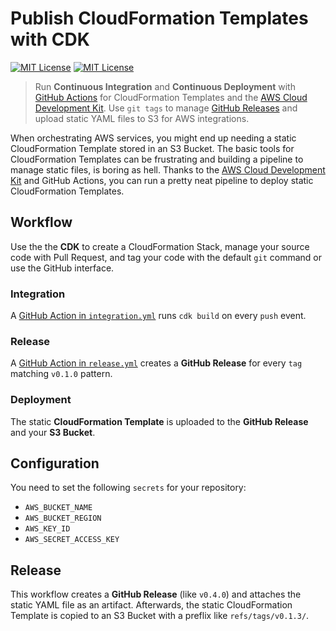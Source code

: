 # Publish CloudFormation Templates with CDK

[![MIT License](https://badgen.now.sh/badge/License/MIT/purple?1)](https://github.com/sbstjn/cfn-release-example/blob/master/LICENSE.md)
[![MIT License](https://badgen.net/github/release/sbstjn/cfn-release-example?1)](https://github.com/sbstjn/cfn-release-example/releases)

> Run **Continuous Integration** and **Continuous Deployment** with [GitHub Actions](actions) for CloudFormation Templates and the [AWS Cloud Development Kit](https://aws.amazon.com/cdk/). Use `git tags` to manage [GitHub Releases](releases) and upload static YAML files to S3 for AWS integrations.

When orchestrating AWS services, you might end up needing a static CloudFormation Template stored in an S3 Bucket. The basic tools for CloudFormation Templates can be frustrating and building a pipeline to manage static files, is boring as hell. Thanks to the [AWS Cloud Development Kit](https://aws.amazon.com/cdk/) and GitHub Actions, you can run a pretty neat pipeline to deploy static CloudFormation Templates.

## Workflow

Use the the **CDK** to create a CloudFormation Stack, manage your source code with Pull Request, and tag your code with the default `git` command or use the GitHub interface.

### Integration

A [GitHub Action in `integration.yml`](.github/workflows/integration.yml) runs `cdk build` on every `push` event.

### Release

A [GitHub Action in `release.yml`](.github/workflows/release.yml) creates a **GitHub Release** for every `tag` matching `v0.1.0` pattern.

### Deployment

The static **CloudFormation Template** is uploaded to the **GitHub Release** and your **S3 Bucket**.

## Configuration

You need to set the following `secrets` for your repository:

- `AWS_BUCKET_NAME`
- `AWS_BUCKET_REGION`
- `AWS_KEY_ID`
- `AWS_SECRET_ACCESS_KEY`

## Release

This workflow creates a **GitHub Release** (like `v0.4.0`) and attaches the static YAML file as an artifact. Afterwards, the static CloudFormation Template is copied to an S3 Bucket with a preflix like `refs/tags/v0.1.3/`.
